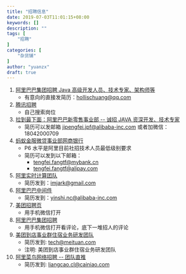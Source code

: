 ```yaml
---
title: "招聘信息"
date: 2019-07-03T11:01:15+08:00
keywords: []
description: ""
tags: [
    "招聘"
]
categories: [
    "杂货铺"
]
author: "yuanzx"
draft: true
---
```


1. [阿里巴巴集团招聘 Java 高级开发人员、技术专家、架构师等](https://www.hollischuang.com/%e4%ba%ba%e6%89%8d%e6%8b%9b%e8%81%98)
   - 有意向的直接发简历：hollischuang@qq.com
2. [腾讯招聘](https://careers.tencent.com/search.html)
   - 自己搜索岗位
3. [拉到最下面：阿里巴巴新零售事业部 -- 诚招 JAVA 资深开发、技术专家](https://github.com/alibaba/easyexcel)
   - 简历可以发邮箱 jipengfei.jpf@alibaba-inc.com 或者加微信：18042000709
4. [蚂蚁金服微贷事业部网商银行](http://ifeve.com/alithink-interview/)
   -  P6 水平是阿里目前社招技术人员最低级别要求
   - 简历可以发到以下邮箱：
     - tengfei.fangtf@mybank.cn
     - tengfei.fangtf@alipay.com 
5. [阿里实时计算团队](http://wuchong.me/blog/2017/07/16/two-years-in-alibaba/)
   - 简历发到：imjark@gmail.com
6. [阿里巴巴中间件](https://www.jianshu.com/p/ef47df20e97a)
   - 简历发到：yinshi.nc@alibaba-inc.com
7. [美团招聘页](https://career.meituan.com/mobile?_token=null)
   - 用手机微信打开
8. [阿里巴巴集团招聘](https://mp.weixin.qq.com/s/MsqKhjvUM_ZoMusgcR2CPg)
   - 用手机微信打开看评论，底下一堆招人的评论
9. [美团到店事业群住宿业务研发团队](https://tech.meituan.com/2019/09/05/java-bytecode-enhancement.html)
   - 简历发到: tech@meituan.com
   - 注明: 美团到店事业群住宿业务研发团队 
10. [阿里菜鸟网络招聘 -- 团队直推](https://juejin.im/post/5d8051fd6fb9a06b160f5edb)
    - 简历发到: liangcao.cl@cainiao.com